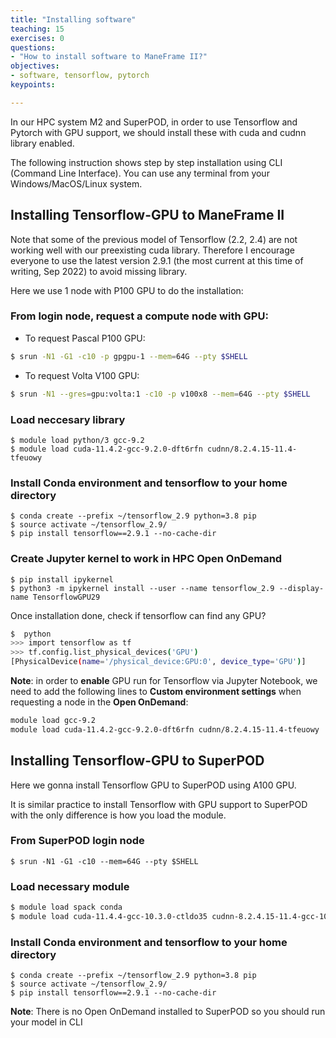 ```yaml
---
title: "Installing software"
teaching: 15
exercises: 0
questions:
- "How to install software to ManeFrame II?"
objectives:
- software, tensorflow, pytorch
keypoints:

---
```


In our HPC system M2 and SuperPOD, in order to use Tensorflow and Pytorch with GPU support, we should install these with cuda and cudnn library enabled.

The following instruction shows step by step installation using CLI (Command Line Interface). You can use any terminal from your Windows/MacOS/Linux system.

## Installing Tensorflow-GPU to ManeFrame II
 
Note that some of the previous model of Tensorflow (2.2, 2.4) are not working well with our preexisting cuda library. Therefore I encourage everyone to use the latest version 2.9.1 (the most current at this time of writing, Sep 2022) to avoid missing library.

Here we use 1 node with P100 GPU to do the installation:

### From login node, request a compute node with GPU:

- To request Pascal P100 GPU:

```bash
$ srun -N1 -G1 -c10 -p gpgpu-1 --mem=64G --pty $SHELL
```

- To request Volta V100 GPU:

```bash
$ srun -N1 --gres=gpu:volta:1 -c10 -p v100x8 --mem=64G --pty $SHELL
```

### Load neccesary library

```
$ module load python/3 gcc-9.2
$ module load cuda-11.4.2-gcc-9.2.0-dft6rfn cudnn/8.2.4.15-11.4-tfeuowy
```

### Install Conda environment and tensorflow to your home directory

```
$ conda create --prefix ~/tensorflow_2.9 python=3.8 pip
$ source activate ~/tensorflow_2.9/  
$ pip install tensorflow==2.9.1 --no-cache-dir
```

### Create Jupyter kernel to work in HPC Open OnDemand

```
$ pip install ipykernel
$ python3 -m ipykernel install --user --name tensorflow_2.9 --display-name TensorflowGPU29
```

Once installation done, check if tensorflow can find any GPU?
  
```bash
$  python
>>> import tensorflow as tf
>>> tf.config.list_physical_devices('GPU')
[PhysicalDevice(name='/physical_device:GPU:0', device_type='GPU')]
```
  
**Note**: in order to **enable** GPU run for Tensorflow via Jupyter Notebook, we need to add the following lines to **Custom environment settings** when requesting a node in the **Open OnDemand**:

```bash
module load gcc-9.2
module load cuda-11.4.2-gcc-9.2.0-dft6rfn cudnn/8.2.4.15-11.4-tfeuowy
```
  
  
## Installing Tensorflow-GPU to SuperPOD
  
Here we gonna install Tensorflow GPU to SuperPOD using A100 GPU.
  
It is similar practice to install Tensorflow with GPU support to SuperPOD with the only difference is how you load the module.

### From SuperPOD login node

```
$ srun -N1 -G1 -c10 --mem=64G --pty $SHELL
```

### Load necessary module

```bash
$ module load spack conda 
$ module load cuda-11.4.4-gcc-10.3.0-ctldo35 cudnn-8.2.4.15-11.4-gcc-10.3.0-eluwegp
```

### Install Conda environment and tensorflow to your home directory

```
$ conda create --prefix ~/tensorflow_2.9 python=3.8 pip
$ source activate ~/tensorflow_2.9/  
$ pip install tensorflow==2.9.1 --no-cache-dir
```

**Note**: There is no Open OnDemand installed to SuperPOD so you should run your model in CLI 
